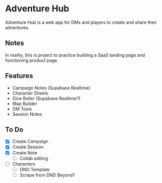 # Adventure Hub

Adventure Hub is a web app for DMs and players to create and share their adventures.

## Notes

In reality, this is project to practice building a SaaS landing page and functioning product page.

## Features

- Campaign Notes (Supabase Realtime)
- Character Sheets
- Dice Roller (Supabase Realtime?)
- Map Builder
- DM Tools
- Session Notes

## To Do

- [x] Create Campaign
- [x] Create Session
- [x] Create Note
  - [ ] Collab editing
- [ ] Characters
  - [ ] DND Template
  - [ ] Scrape from DND Beyond?
